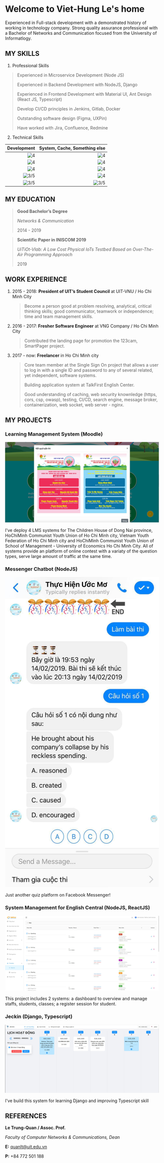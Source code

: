 
# Welcome to Viet-Hung Le's home

Experienced in Full-stack development with a demonstrated history of working in technology company. Strong quality assurance professional with a Bachelor of Networks and Communication focused from the University of Informatlogy.

## MY SKILLS

1. Professional Skills

> Experienced in Microservice Development (Node JS)
>
> Experienced in Backend Development with NodeJS, Django
>
> Experienced in Frontend Development with Material UI, Ant Design (React JS, Typescript)
>
> Develop CI/CD principles in Jenkins, Gitlab, Docker
> 
> Outstanding software design (Figma, UXPin)
> 
> Have worked with Jira, Confluence, Redmine

2. Technical Skills

| Development |  System, Cache, Something else|
| ---:        |    ----:   |
| ![4](https://progress-bar.dev/4?scale=5&suffix=/5&width=200&title=NodeJS)      | ![4](https://progress-bar.dev/4?scale=5&suffix=/5&width=200&title=Docker)       |  
| ![4](https://progress-bar.dev/4?scale=5&suffix=/5&width=200&title=ReactJS)      | ![4](https://progress-bar.dev/4?scale=5&suffix=/5&width=200&title=Redis)      | 
| ![4](https://progress-bar.dev/4?scale=5&suffix=/5&width=200&title=MongoDB)       |   ![4](https://progress-bar.dev/4?scale=5&suffix=/5&width=200&title=Microservice)      |
| ![3/5](https://progress-bar.dev/3?scale=5&suffix=/5&width=200&title=Django)      | ![4](https://progress-bar.dev/4?scale=5&suffix=/5&width=200&title=Unix)       |   
| ![3/5](https://progress-bar.dev/3?scale=5&suffix=/5&width=200&title=GoogleScript)      | ![3/5](https://progress-bar.dev/3?scale=5&suffix=/5&width=200&title=ElasticSearch) |


## MY EDUCATION

> __Good Bachelor’s Degree__
> 
> _Networks & Communication_
> 
> 2014 - 2019

> __Scientific Paper in INISCOM 2019__
> 
> _UiTiOt-Vlab: A Low Cost Physical IoTs Testbed Based on Over-The-Air Programming Approach_
> 
> 2019

## WORK EXPERIENCE

1. 2015 - 2018: __President of UIT’s Student Council__ at UIT-VNU  /  Ho Chi Minh City

   > Become a person good at problem resolving, analytical, critical thinking skills; good communicator, teamwork or independence; time and team management skills.

2. 2016 - 2017: __Fresher Software Engineer__ at VNG Company  /  Ho Chi Minh City

   > Contributed the landing page for promotion the 123cam, SmartPager project.

3. 2017 - now: __Freelancer__ in Ho Chi Minh city

   > Core team member at the Single Sign On project that allows a user to log in with a single ID and password to any of several related, yet independent, software systems.
   > 
   > Building application system at TalkFirst English Center.
   > 
   > Good understanding of caching, web security knownledge (https, cors, csp, owasp), testing, CI/CD, search engine, message broker, containerization, web socket, web server - nginx.

## MY PROJECTS

### Learning Management System (Moodle)

![dong_nai_que_huong_em.jpg](/images/dong_nai_que_huong_em.jpg)

I've deploy 4 LMS systems for The Children House of Dong Nai province, HoChiMinh Communist Youth Union of Ho Chi Minh city, Vietnam Youth Federation of Ho Chi Minh city and HoChiMinh Communist Youth Union of School of Management - University of Economics Ho Chi Minh City. All of systems provide an platform of online contest with a variaty of the question types, serve large amount of traffic at the same time.

### Messenger Chatbot (NodeJS)

![messenger_chatbot.jpg](/images/messenger_chatbot.jpg)

Just another quiz platform on Facebook Messenger!

### System Management for English Central (NodeJS, ReactJS)

![Talkfirst-1.jpg](/images/Talkfirst-1.jpg)

This project includes 2 systems: a dashboard to overview and manage staffs, students, classes; a register session for student.

### Jeckin (Django, Typescript)

![jeckin.jpg](/images/jeckin.jpg)

I've build this system for learning Django and improving Typescript skill

## REFERENCES

__Le Trung-Quan / Assoc. Prof.__

_Faculty of Computer Networks & Communications, Dean_

__E:__ quanlt@uit.edu.vn

__P:__ +84 772 501 188

